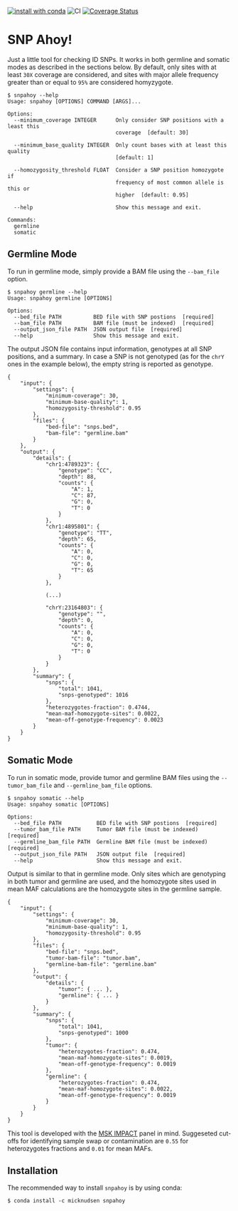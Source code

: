 [![install with conda](https://anaconda.org/micknudsen/snpahoy/badges/version.svg)](https://anaconda.org/micknudsen/snpahoy) ![CI](https://github.com/micknudsen/snpahoy/workflows/CI/badge.svg?branch=master) [![Coverage Status](https://coveralls.io/repos/github/micknudsen/snpahoy/badge.svg?branch=master)](https://coveralls.io/github/micknudsen/snpahoy?branch=master)

# SNP Ahoy!

Just a little tool for checking ID SNPs. It works in both germline and somatic modes as described in the sections below. By default, only sites with at least `30X` coverage are considered, and sites with major allele frequency greater than or equal to `95%` are considered homyzygote.

```
$ snpahoy --help
Usage: snpahoy [OPTIONS] COMMAND [ARGS]...

Options:
  --minimum_coverage INTEGER      Only consider SNP positions with a least this
                                  coverage  [default: 30]

  --minimum_base_quality INTEGER  Only count bases with at least this quality
                                  [default: 1]

  --homozygosity_threshold FLOAT  Consider a SNP position homozygote if
                                  frequency of most common allele is this or
                                  higher  [default: 0.95]

  --help                          Show this message and exit.

Commands:
  germline
  somatic
```

## Germline Mode

To run in germline mode, simply provide a BAM file using the `--bam_file` option.

```
$ snpahoy germline --help
Usage: snpahoy germline [OPTIONS]

Options:
  --bed_file PATH          BED file with SNP postions  [required]
  --bam_file PATH          BAM file (must be indexed)  [required]
  --output_json_file PATH  JSON output file  [required]
  --help                   Show this message and exit.
```

The output JSON file contains input information, genotypes at all SNP positions, and a summary. In case a SNP is not genotyped (as for the `chrY` ones in the example below), the empty string is reported as genotype.

```
{
    "input": {
        "settings": {
            "minimum-coverage": 30,
            "minimum-base-quality": 1,
            "homozygosity-threshold": 0.95
        },
        "files": {
            "bed-file": "snps.bed",
            "bam-file": "germline.bam"
        }
    },
    "output": {
        "details": {
            "chr1:4789323": {
                "genotype": "CC",
                "depth": 88,
                "counts": {
                    "A": 1,
                    "C": 87,
                    "G": 0,
                    "T": 0
                }
            },
            "chr1:4895801": {
                "genotype": "TT",
                "depth": 65,
                "counts": {
                    "A": 0,
                    "C": 0,
                    "G": 0,
                    "T": 65
                }
            },

            (...)

            "chrY:23164803": {
                "genotype": "",
                "depth": 0,
                "counts": {
                    "A": 0,
                    "C": 0,
                    "G": 0,
                    "T": 0
                }
            }
        },
        "summary": {
            "snps": {
                "total": 1041,
                "snps-genotyped": 1016
            },
            "heterozygotes-fraction": 0.4744,
            "mean-maf-homozygote-sites": 0.0022,
            "mean-off-genotype-frequency": 0.0023
        }
    }
}
```

## Somatic Mode

To run in somatic mode, provide tumor and germline BAM files using the `--tumor_bam_file` and `--germline_bam_file` options.

```
$ snpahoy somatic --help
Usage: snpahoy somatic [OPTIONS]

Options:
  --bed_file PATH           BED file with SNP postions  [required]
  --tumor_bam_file PATH     Tumor BAM file (must be indexed)  [required]
  --germline_bam_file PATH  Germline BAM file (must be indexed)  [required]
  --output_json_file PATH   JSON output file  [required]
  --help                    Show this message and exit.
```

Output is similar to that in germline mode. Only sites which are genotyping in both tumor and germline are used, and the homozygote sites used in mean MAF calculations are the homozygote sites in the germline sample.

```
{
    "input": {
        "settings": {
            "minimum-coverage": 30,
            "minimum-base-quality": 1,
            "homozygosity-threshold": 0.95
        },
        "files": {
            "bed-file": "snps.bed",
            "tumor-bam-file": "tumor.bam",
            "germline-bam-file": "germline.bam"
        },
        "output": {
            "details": {
                "tumor": { ... },
                "germline": { ... }
            }
        },
        "summary": {
            "snps": {
                "total": 1041,
                "snps-genotyped": 1000
            },
            "tumor": {
                "heterozygotes-fraction": 0.474,
                "mean-maf-homozygote-sites": 0.0019,
                "mean-off-genotype-frequency": 0.0019
            },
            "germline": {
                "heterozygotes-fraction": 0.474,
                "mean-maf-homozygote-sites": 0.0022,
                "mean-off-genotype-frequency": 0.0019
            }
        }
    }
}
```

This tool is developed with the [MSK IMPACT](https://doi.org/10.1016/j.jmoldx.2014.12.006) panel in mind. Suggeseted cut-offs for identifying sample swap or contamination are `0.55` for heterozygotes fractions and `0.01` for mean MAFs.

## Installation

The recommended way to install `snpahoy` is by using conda:

```
$ conda install -c micknudsen snpahoy
```
